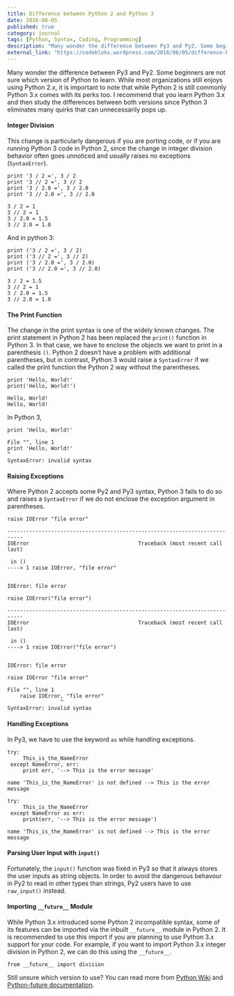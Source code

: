 ```yaml
---
title: Difference between Python 2 and Python 3
date: 2016-08-05
published: true
category: journal
tags: [Python, Syntax, Coding, Programming]
description: "Many wonder the difference between Py3 and Py2. Some beginners are not sure which version of Python to learn. While most organizations still enjoys using Python 2.x, it is important to note that while Python 2 is still commonly Python 3.x comes with its perks too. I recommend that you learn Python 3.x and then..."
external_link: "https://codebloks.wordpress.com/2016/08/05/difference-between-python-2-and-python-3/"
---
```


Many wonder the difference between Py3 and Py2. Some beginners are not sure which version of 
Python to learn. While most organizations still enjoys using Python 2.x, it is important to 
note that while Python 2 is still commonly Python 3.x comes with its perks too. 
I recommend that you learn Python 3.x and then study the differences between both versions 
since Python 3 eliminates many quirks that can unnecessarily pops up.

#### Integer Division

This change is particularly dangerous if you are porting code, or if you are running Python 
3 code in Python 2, since the change in integer division behavior often goes unnoticed and 
usually raises no exceptions (`SyntaxError`).

```python{codeTitle: "Python 2.7.6"}
print '3 / 2 =', 3 / 2
print '3 // 2 =', 3 // 2
print '3 / 2.0 =', 3 / 2.0
print '3 // 2.0 =', 3 // 2.0
```

```text{codeTitle: "Output"}
3 / 2 = 1
3 // 2 = 1
3 / 2.0 = 1.5
3 // 2.0 = 1.0
```

And in python 3:

```python{codeTitle: "Python 3.4.1"}
print ('3 / 2 =', 3 / 2)
print ('3 // 2 =', 3 // 2)
print ('3 / 2.0 =', 3 / 2.0)
print ('3 // 2.0 =', 3 // 2.0)
```

```text{codeTitle: "Output"}
3 / 2 = 1.5
3 // 2 = 1
3 / 2.0 = 1.5
3 // 2.0 = 1.0
```

#### The Print Function

The change in the print syntax is one of the widely known changes. The print statement 
in Python 2 has been replaced the `print()` function in Python 3. In that case, we have 
to enclose the objects we want to print in a parenthesis `()`. Python 2 doesn’t have a 
problem with additional parentheses, but in contrast, Python 3 would raise a `SyntaxError` 
if we called the print function the Python 2 way without the parentheses.

```python{codeTitle: "Python 2.7.6"}
print 'Hello, World!'
print('Hello, World!')
```

```text{codeTitle: "Output"}
Hello, World!
Hello, World!
```

In Python 3,

```python{codeTitle: "Python 3.4.1"}
print 'Hello, World!'
```

```text{codeTitle: "Output"}
File "", line 1
print 'Hello, World!'
^
SyntaxError: invalid syntax
```

#### Raising Exceptions

Where Python 2 accepts some Py2 and Py3 syntax, Python 3 fails to do so and 
raises a `SyntaxError` if we do not enclose the exception argument in parentheses. 

```python{codeTitle: "Python 2.7.6"}
raise IOError "file error"
```

```text{codeTitle: "Output"}
---------------------------------------------------------------------------
IOError                                   Traceback (most recent call last)

 in ()
----> 1 raise IOError, "file error"


IOError: file error
```

```python{codeTitle: "Works in Python 2.x.x & 3.x.x"}
raise IOError("file error")
```

```text{codeTitle: "Output"}
---------------------------------------------------------------------------
IOError                                   Traceback (most recent call last)

 in ()
----> 1 raise IOError("file error")


IOError: file error
```

```python{codeTitle: "Python 3.4.1"}
raise IOError "file error"
```

```text{codeTitle: "Output"}
File "", line 1
    raise IOError, "file error"
                 ^
SyntaxError: invalid syntax
```

#### Handling Exceptions

In Py3, we have to use the keyword `as` while handling exceptions. 

```python{codeTitle: "Python 2.7.6"}
try:
     This_is_the_NameError
 except NameError, err:
     print err, '--> This is the error message'
```

```text{codeTitle: "Output"}
name 'This_is_the_NameError' is not defined --> This is the error message
```

```python{codeTitle: "Python 3.4.1"}
try:
     This_is_the_NameError
 except NameError as err:
     print(err, '--> This is the error message')
```

```text{codeTitle: "Output"}
name 'This_is_the_NameError' is not defined --> This is the error message
```

#### Parsing User Input with `input()`

Fortunately, the `input()` function was fixed in Py3 so that it always stores the user 
inputs as string objects. In order to avoid the dangerous behavour in Py2 to read in 
other types than strings, Py2 users have to use `raw_input()` instead.

#### Importing `__future__` Module

While Python 3.x introduced some Python 2 incompatible syntax, some of its features 
can be imported via the inbuilt `__future__` module in Python 2. It is recommended to 
use this import if you are planning to use Python 3.x support for your code. For example, 
if you want to import Python 3.x integer division in Python 2, we can do this using the 
`__future__`.

```python{codeTitle: "Python 3.4.1"}
from __future__ import division
```

Still unsure which version to use? You can read more from [Python Wiki][pyWiki] and 
[Python-future documentation][pyFuture].

[pyWiki]: https://wiki.python.org/moin/Python2orPython3
[pyFuture]: http://python-future.org/compatible_idioms.html

